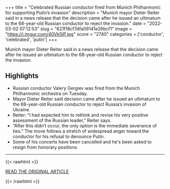 +++
title = "Celebrated Russian conductor fired from Munich Philharmonic for supporting Putin’s invasion"
description = "Munich mayor Dieter Reiter said in a news release that the decision came after he issued an ultimatum to the 68-year-old Russian conductor to reject the invasion."
date = "2022-03-02 07:12:53"
slug = "621f18cf7dfa09141e26bcf1"
image = "https://i.imgur.com/40Vk5lP.jpg"
score = "2740"
categories = ['conductor', 'celebrated', 'putin']
+++

Munich mayor Dieter Reiter said in a news release that the decision came after he issued an ultimatum to the 68-year-old Russian conductor to reject the invasion.

## Highlights

- Russian conductor Valery Gergiev was fired from the Munich Philharmonic orchestra on Tuesday.
- Mayor Dieter Reiter said decision came after he issued an ultimatum to the 68-year-old Russian conductor to reject Russia’s invasion of Ukraine.
- Reiter: “I had expected him to rethink and revise his very positive assessment of the Russian leader,” Reiter says.
- “After this didn’t occur, the only option is the immediate severance of ties.” The move follows a stretch of widespread anger toward the conductor for his refusal to denounce Putin.
- Some of his concerts have been cancelled and he's been asked to resign from honorary positions

---

{{< rawhtml >}}
  <p class="article-category">
    <a target="_blank" href="https://www.theage.com.au/world/europe/celebrated-russian-conductor-fired-from-munich-philharmonic-for-supporting-putin-s-invasion-20220302-p5a0ur.html">READ THE ORIGINAL ARTICLE</a>
  </p>
{{< /rawhtml >}}
